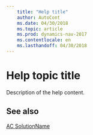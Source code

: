 ```yaml
---
    title: "Help title"
    author: AutoCont
    ms.date: 04/30/2018
    ms.topic: article
    ms.prod: dynamics-nav-2017
    ms.contentlocale: en
    ms.lasthandoff: 04/30/2018
---
```


# <a name="ac-SolutionName-TopicName"></a>Help topic title

Description of the help content.



## <a name="see-also"></a>See also
[AC SolutionName](ac-SolutionName.md)
